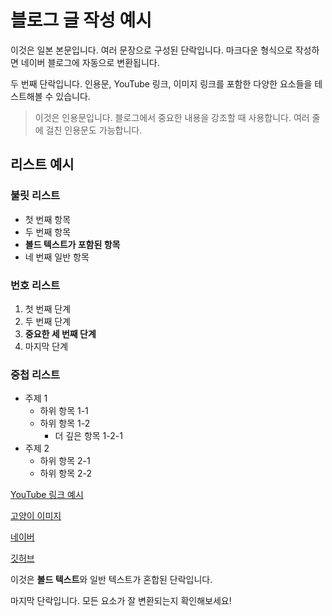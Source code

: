 # 블로그 글 작성 예시

이것은 일본 본문입니다. 여러 문장으로 구성된 단락입니다. 마크다운 형식으로 작성하면 네이버 블로그에 자동으로 변환됩니다.

두 번째 단락입니다. 인용문, YouTube 링크, 이미지 링크를 포함한 다양한 요소들을 테스트해볼 수 있습니다.

> 이것은 인용문입니다. 블로그에서 중요한 내용을 강조할 때 사용합니다. 여러 줄에 걸친 인용문도 가능합니다.

## 리스트 예시

### 불릿 리스트
- 첫 번째 항목
- 두 번째 항목
- **볼드 텍스트가 포함된 항목**
- 네 번째 일반 항목

### 번호 리스트
1. 첫 번째 단계
2. 두 번째 단계
3. **중요한 세 번째 단계**
4. 마지막 단계

### 중첩 리스트
- 주제 1
  - 하위 항목 1-1
  - 하위 항목 1-2
    - 더 깊은 항목 1-2-1
- 주제 2
  - 하위 항목 2-1
  - 하위 항목 2-2

[YouTube 링크 예시](https://www.youtube.com/watch?v=dQw4w9WgXcQ)

[고양이 이미지](https://cdn.pixabay.com/photo/2021/10/21/14/03/cats-6729197_1280.jpg)

[네이버](https://www.naver.com)

[깃허브](www.github.com)

이것은 **볼드 텍스트**와 일반 텍스트가 혼합된 단락입니다.

마지막 단락입니다. 모든 요소가 잘 변환되는지 확인해보세요!